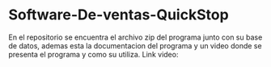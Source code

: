 # Software-De-ventas-QuickStop
En el repositorio se encuentra el archivo zip del programa junto con su base de datos, ademas esta la documentacion del programa y un video donde se presenta el programa y como su utiliza.
Link video: 

